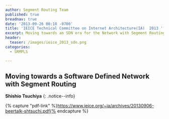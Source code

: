 ```yaml
---
author: Segment Routing Team
published: true
breadnav: true
date: '2013-09-26 00:18 -0700'
title: 'IEICE Technical Committee on Internet Architecture(IA)  2013 '
excerpt: Moving towards an SDN era for the Network with Segment Routing
header:
  teaser: /images/ieice_2013_sdn.png
categories:
  - SRMPLS

---
```


## Moving towards a Software Defined Network with Segment Routing

**Shishio Tsuchiya**
{: .notice--info}  

{% capture "pdf-link" %}https://www.ieice.org/~ia/archives/20130906-beertalk-shtsuchi.pdf{% endcapture %}

<script src="{{ '/assets/js/pdfobject.min.js' | relative_url }}"></script>
<div class="fitvidsignore" id="pdf"></div>
<script>PDFObject.embed(" {{ pdf-link }} ", "#pdf", {height: "21.5em", width: "31.3em"});</script>
